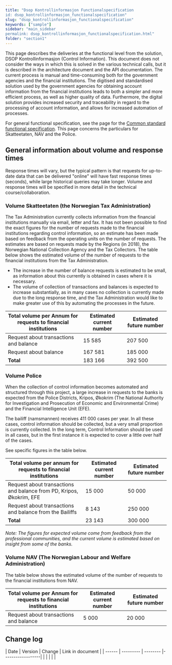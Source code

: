 ```yaml
---
title: "Dsop Kontrollinformasjon Functionalspecification
id: dsop_kontrollinformasjon_functionalspecification"
slug: "dsop_kontrollinformasjon_functionalspecification"
keywords: ["sample"]
sidebar: "main_sidebar
permalink: dsop_kontrollinformasjon_functionalspecification.html"
folder: "section1"
---
```


This page describes the deliveries at the functional level from the solution, DSOP Kontrollinformasjon (Control Information). This document does not consider the ways in which this is solved in the various technical calls, but it is described in the architecture document and the API documentation. The current process is manual and time-consuming both for the government agencies and the financial institutions. The digitised and standardised solution used by the government agencies for obtaining account information from the financial institutions leads to both a simpler and more efficient process, as well as higher quality of data. Furthermore, the digital solution provides increased security and traceability in regard to the processing of account information, and allows for increased automation of processes.

For general functional specification, see the page for the [Common standard functional specification](https://dokumentasjon.dsop.no/dsop_kontroll_functionalspecification.html). This page concerns the particulars for Skatteetaten, NAV and the Police.

## General information about volume and response times

Response times will vary, but the typical pattern is that requests for up-to-date data that can be delivered "online" will have fast response times (seconds), while large historical queries may take longer. Volume and response times will be specified in more detail in the technical course/collaboration.

### Volume Skatteetaten (the Norwegian Tax Administration)

The Tax Administration currently collects information from the financial institutions manually via email, letter and fax. It has not been possible to find the exact figures for the number of requests made to the financial institutions regarding control information, so an estimate has been made based on feedback from the operating units on the number of requests. The estimates are based on requests made by the Regions (in 2018), the Norwegian National Collection Agency and the Tax Collectors. The table below shows the estimated volume of the number of requests to the financial institutions from the Tax Administration.

* The increase in the number of balance requests is estimated to be small, as information about this currently is obtained in cases where it is necessary.
* The volume of collection of transactions and balances is expected to increase substantially, as in many cases no collection is currently made due to the long response time, and the Tax Administration would like to make greater use of this by automating the processes in the future.

| Total volume per Annum for requests to financial institutions | Estimated current number | Estimated future number |
| --------------------------------------------------------------- | -------------------------- | ------------------------- |
| Request about transactions and balance | 15 585 | 207 500 |
| Request about balance | 167 581 | 185 000 |
| **Total** | 183 166 | 392 500 |

### Volume Police

When the collection of control information becomes automated and structured through this project, a large increase in requests to the banks is expected from the Police Districts, Kripos, Økokrim (The National Authority for Investigation and Prosecution of Economic and Environmental Crime) and the Financial Intelligence Unit (EFE).

The bailiff (namsmannen) receives 411 000 cases per year. In all these cases, control information should be collected, but a very small proportion is currently collected. In the long term, Control Information should be used in all cases, but in the first instance it is expected to cover a little over half of the cases.

See specific figures in the table below.

| Total volume per annum for requests to financial institutions | Estimated current number | Estimated future number |
| ----------------------------------------------------------------------- | -------------------------- | ------------------------- |
| Request about transactions and balance from PD, Kripos, Økokrim, EFE | 15 000 | 50 000 |
| Request about transactions and balance from the Bailiffs | 8 143 | 250 000 |
| **Total** | 23 143 | 300 000 |

*Note: The figures for expected volume come from feedback from the professional communities, and the current volume is estimated based on insight from some of the banks.*

### Volume NAV (The Norwegian Labour and Welfare Administration)

The table below shows the estimated volume of the number of requests to the financial institutions from NAV.

| Total volume per Annum for requests to financial institutions | Estimated current number | Estimated future number |
| ---------------------------------------------------------------- | -------------------------- | ------------------------- |
| Request about transactions and balance | 5 000 | 20 000 |

## Change log

| Date | Version | Change | Link in document |
| ------ | --------- | -------- |------------------|  |  |  | | |

